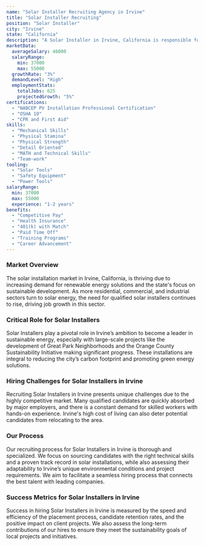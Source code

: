 ```yaml
---
name: "Solar Installer Recruiting Agency in Irvine"
title: "Solar Installer Recruiting"
position: "Solar Installer"
city: "Irvine"
state: "California"
description: "A Solar Installer in Irvine, California is responsible for assembling, installing, or maintaining solar photovoltaic (PV) systems on roofs or other structures in compliance with site assessment and schematics."
marketData:
  averageSalary: 46000
  salaryRange:
    min: 37000
    max: 55000
  growthRate: "3%"
  demandLevel: "High"
  employmentStats:
    totalJobs: 625
    projectedGrowth: "5%"
certifications:
  - "NABCEP PV Installation Professional Certification"
  - "OSHA 10"
  - "CPR and First Aid"
skills:
  - "Mechanical Skills"
  - "Physical Stamina"
  - "Physical Strength"
  - "Detail Oriented"
  - "MATH and Technical Skills"
  - "Team-work"
tooling:
  - "Solar Tools"
  - "Safety Equipment"
  - "Power Tools"
salaryRange:
  min: 37000
  max: 55000
  experience: "1-2 years"
benefits:
  - "Competitive Pay"
  - "Health Insurance"
  - "401(k) with Match"
  - "Paid Time Off"
  - "Training Programs"
  - "Career Advancement"
---
```


### Market Overview
The solar installation market in Irvine, California, is thriving due to increasing demand for renewable energy solutions and the state's focus on sustainable development. As more residential, commercial, and industrial sectors turn to solar energy, the need for qualified solar installers continues to rise, driving job growth in this sector.

### Critical Role for Solar Installers
Solar Installers play a pivotal role in Irvine’s ambition to become a leader in sustainable energy, especially with large-scale projects like the development of Great Park Neighborhoods and the Orange County Sustainability Initiative making significant progress. These installations are integral to reducing the city’s carbon footprint and promoting green energy solutions.

### Hiring Challenges for Solar Installers in Irvine
Recruiting Solar Installers in Irvine presents unique challenges due to the highly competitive market. Many qualified candidates are quickly absorbed by major employers, and there is a constant demand for skilled workers with hands-on experience. Irvine's high cost of living can also deter potential candidates from relocating to the area.

### Our Process
Our recruiting process for Solar Installers in Irvine is thorough and specialized. We focus on sourcing candidates with the right technical skills and a proven track record in solar installations, while also assessing their adaptability to Irvine’s unique environmental conditions and project requirements. We aim to facilitate a seamless hiring process that connects the best talent with leading companies.

### Success Metrics for Solar Installers in Irvine
Success in hiring Solar Installers in Irvine is measured by the speed and efficiency of the placement process, candidate retention rates, and the positive impact on client projects. We also assess the long-term contributions of our hires to ensure they meet the sustainability goals of local projects and initiatives.